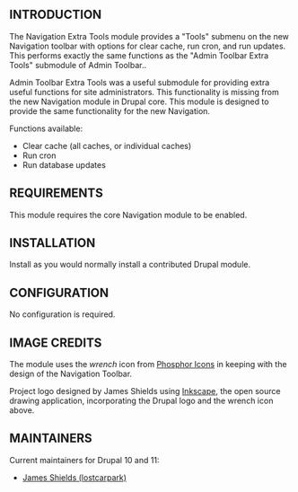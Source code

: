 ## INTRODUCTION

The Navigation Extra Tools module provides a "Tools" submenu on the new Navigation toolbar with options for clear cache, run cron, and run updates. This performs exactly the same functions as the "Admin Toolbar Extra Tools" submodule of Admin Toolbar..

Admin Toolbar Extra Tools was a useful submodule for providing extra useful functions for site administrators. This functionality is missing from the new Navigation module in Drupal core. This module is designed to provide the same functionality for the new Navigation.

Functions available:

- Clear cache (all caches, or individual caches)
- Run cron
- Run database updates

## REQUIREMENTS

This module requires the core Navigation module to be enabled.

## INSTALLATION

Install as you would normally install a contributed Drupal module.

## CONFIGURATION

No configuration is required.

## IMAGE CREDITS

The module uses the _wrench_ icon from [Phosphor Icons](https://phosphoricons.com/) in keeping with the design of the Navigation Toolbar.

Project logo designed by James Shields using [Inkscape](https://inkscape.org/), the open source drawing application, incorporating the Drupal logo and the wrench icon above.

## MAINTAINERS

Current maintainers for Drupal 10 and 11:

- [James Shields (lostcarpark)](https://www.drupal.org/u/lostcarpark)

